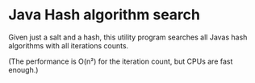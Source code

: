 # Java Hash algorithm search

Given just a salt and a hash, this utility program searches all Javas hash algorithms with all iterations counts.

(The performance is O(n²) for the iteration count, but CPUs are fast enough.)

